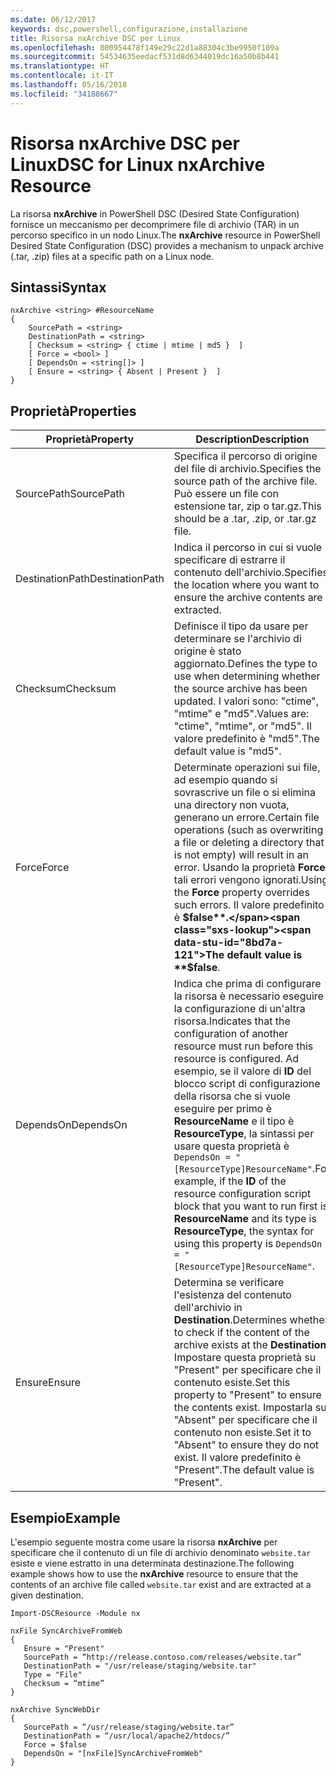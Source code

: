 ```yaml
---
ms.date: 06/12/2017
keywords: dsc,powershell,configurazione,installazione
title: Risorsa nxArchive DSC per Linux
ms.openlocfilehash: 800954478f149e29c22d1a88304c3be9950f109a
ms.sourcegitcommit: 54534635eedacf531d8d6344019dc16a50b8b441
ms.translationtype: HT
ms.contentlocale: it-IT
ms.lasthandoff: 05/16/2018
ms.locfileid: "34188667"
---
```

# <a name="dsc-for-linux-nxarchive-resource"></a><span data-ttu-id="8bd7a-103">Risorsa nxArchive DSC per Linux</span><span class="sxs-lookup"><span data-stu-id="8bd7a-103">DSC for Linux nxArchive Resource</span></span>

<span data-ttu-id="8bd7a-104">La risorsa **nxArchive** in PowerShell DSC (Desired State Configuration) fornisce un meccanismo per decomprimere file di archivio (TAR) in un percorso specifico in un nodo Linux.</span><span class="sxs-lookup"><span data-stu-id="8bd7a-104">The **nxArchive** resource in PowerShell Desired State Configuration (DSC) provides a mechanism to unpack archive (.tar, .zip) files at a specific path on a Linux node.</span></span>

## <a name="syntax"></a><span data-ttu-id="8bd7a-105">Sintassi</span><span class="sxs-lookup"><span data-stu-id="8bd7a-105">Syntax</span></span>

```
nxArchive <string> #ResourceName
{
    SourcePath = <string>
    DestinationPath = <string>
    [ Checksum = <string> { ctime | mtime | md5 }  ]
    [ Force = <bool> ]
    [ DependsOn = <string[]> ]
    [ Ensure = <string> { Absent | Present }  ]
}
```

## <a name="properties"></a><span data-ttu-id="8bd7a-106">Proprietà</span><span class="sxs-lookup"><span data-stu-id="8bd7a-106">Properties</span></span>

|  <span data-ttu-id="8bd7a-107">Proprietà</span><span class="sxs-lookup"><span data-stu-id="8bd7a-107">Property</span></span> |  <span data-ttu-id="8bd7a-108">Description</span><span class="sxs-lookup"><span data-stu-id="8bd7a-108">Description</span></span> |
|---|---|
| <span data-ttu-id="8bd7a-109">SourcePath</span><span class="sxs-lookup"><span data-stu-id="8bd7a-109">SourcePath</span></span>| <span data-ttu-id="8bd7a-110">Specifica il percorso di origine del file di archivio.</span><span class="sxs-lookup"><span data-stu-id="8bd7a-110">Specifies the source path of the archive file.</span></span> <span data-ttu-id="8bd7a-111">Può essere un file con estensione tar, zip o tar.gz.</span><span class="sxs-lookup"><span data-stu-id="8bd7a-111">This should be a .tar, .zip, or .tar.gz file.</span></span> |
| <span data-ttu-id="8bd7a-112">DestinationPath</span><span class="sxs-lookup"><span data-stu-id="8bd7a-112">DestinationPath</span></span>| <span data-ttu-id="8bd7a-113">Indica il percorso in cui si vuole specificare di estrarre il contenuto dell'archivio.</span><span class="sxs-lookup"><span data-stu-id="8bd7a-113">Specifies the location where you want to ensure the archive contents are extracted.</span></span>|
| <span data-ttu-id="8bd7a-114">Checksum</span><span class="sxs-lookup"><span data-stu-id="8bd7a-114">Checksum</span></span>| <span data-ttu-id="8bd7a-115">Definisce il tipo da usare per determinare se l'archivio di origine è stato aggiornato.</span><span class="sxs-lookup"><span data-stu-id="8bd7a-115">Defines the type to use when determining whether the source archive has been updated.</span></span> <span data-ttu-id="8bd7a-116">I valori sono: "ctime", "mtime" e "md5".</span><span class="sxs-lookup"><span data-stu-id="8bd7a-116">Values are: "ctime", "mtime", or "md5".</span></span> <span data-ttu-id="8bd7a-117">Il valore predefinito è "md5".</span><span class="sxs-lookup"><span data-stu-id="8bd7a-117">The default value is "md5".</span></span>|
| <span data-ttu-id="8bd7a-118">Force</span><span class="sxs-lookup"><span data-stu-id="8bd7a-118">Force</span></span>| <span data-ttu-id="8bd7a-119">Determinate operazioni sui file, ad esempio quando si sovrascrive un file o si elimina una directory non vuota, generano un errore.</span><span class="sxs-lookup"><span data-stu-id="8bd7a-119">Certain file operations (such as overwriting a file or deleting a directory that is not empty) will result in an error.</span></span> <span data-ttu-id="8bd7a-120">Usando la proprietà **Force**, tali errori vengono ignorati.</span><span class="sxs-lookup"><span data-stu-id="8bd7a-120">Using the **Force** property overrides such errors.</span></span> <span data-ttu-id="8bd7a-121">Il valore predefinito è **$false**.</span><span class="sxs-lookup"><span data-stu-id="8bd7a-121">The default value is **$false**.</span></span>|
| <span data-ttu-id="8bd7a-122">DependsOn</span><span class="sxs-lookup"><span data-stu-id="8bd7a-122">DependsOn</span></span> | <span data-ttu-id="8bd7a-123">Indica che prima di configurare la risorsa è necessario eseguire la configurazione di un'altra risorsa.</span><span class="sxs-lookup"><span data-stu-id="8bd7a-123">Indicates that the configuration of another resource must run before this resource is configured.</span></span> <span data-ttu-id="8bd7a-124">Ad esempio, se il valore di **ID** del blocco script di configurazione della risorsa che si vuole eseguire per primo è **ResourceName** e il tipo è **ResourceType**, la sintassi per usare questa proprietà è `DependsOn = "[ResourceType]ResourceName"`.</span><span class="sxs-lookup"><span data-stu-id="8bd7a-124">For example, if the **ID** of the resource configuration script block that you want to run first is **ResourceName** and its type is **ResourceType**, the syntax for using this property is `DependsOn = "[ResourceType]ResourceName"`.</span></span>|
| <span data-ttu-id="8bd7a-125">Ensure</span><span class="sxs-lookup"><span data-stu-id="8bd7a-125">Ensure</span></span>| <span data-ttu-id="8bd7a-126">Determina se verificare l'esistenza del contenuto dell'archivio in **Destination**.</span><span class="sxs-lookup"><span data-stu-id="8bd7a-126">Determines whether to check if the content of the archive exists at the **Destination**.</span></span> <span data-ttu-id="8bd7a-127">Impostare questa proprietà su "Present" per specificare che il contenuto esiste.</span><span class="sxs-lookup"><span data-stu-id="8bd7a-127">Set this property to "Present" to ensure the contents exist.</span></span> <span data-ttu-id="8bd7a-128">Impostarla su "Absent" per specificare che il contenuto non esiste.</span><span class="sxs-lookup"><span data-stu-id="8bd7a-128">Set it to "Absent" to ensure they do not exist.</span></span> <span data-ttu-id="8bd7a-129">Il valore predefinito è "Present".</span><span class="sxs-lookup"><span data-stu-id="8bd7a-129">The default value is "Present".</span></span>|

## <a name="example"></a><span data-ttu-id="8bd7a-130">Esempio</span><span class="sxs-lookup"><span data-stu-id="8bd7a-130">Example</span></span>

<span data-ttu-id="8bd7a-131">L'esempio seguente mostra come usare la risorsa **nxArchive** per specificare che il contenuto di un file di archivio denominato `website.tar` esiste e viene estratto in una determinata destinazione.</span><span class="sxs-lookup"><span data-stu-id="8bd7a-131">The following example shows how to use the **nxArchive** resource to ensure that the contents of an archive file called `website.tar` exist and are extracted at a given destination.</span></span>

```
Import-DSCResource -Module nx

nxFile SyncArchiveFromWeb
{
   Ensure = "Present"
   SourcePath = “http://release.contoso.com/releases/website.tar”
   DestinationPath = "/usr/release/staging/website.tar"
   Type = "File"
   Checksum = “mtime”
}

nxArchive SyncWebDir
{
   SourcePath = “/usr/release/staging/website.tar”
   DestinationPath = “/usr/local/apache2/htdocs/”
   Force = $false
   DependsOn = "[nxFile]SyncArchiveFromWeb"
}
```